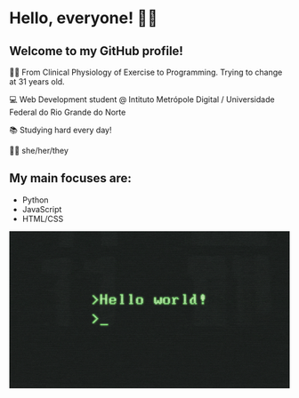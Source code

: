 # Hello, everyone! 🤙🏾

## Welcome to my GitHub profile!

 🏊🏾  From Clinical Physiology of Exercise to Programming. Trying to change at 31 years old.
 
 💻  Web Development student @ Intituto Metrópole Digital / Universidade Federal do Rio Grande do Norte
 
 📚  Studying hard every day!
 
 💃🏾  she/her/they

## My main focuses are:
  - Python
  - JavaScript
  - HTML/CSS

![Hello world](https://github.com/heloisaldanha/heloisaldanha/blob/master/helloworld.gif)
<!--
**heloisaldanha/heloisaldanha** is a ✨ _special_ ✨ repository because its `README.md` (this file) appears on your GitHub profile.



 🌱 I’m currently learning Python and JavaScript...
- 👯 I’m looking to collaborate on ...
- 🤔 I’m looking for help with ...
- 💬 Ask me about ...
- 📫 How to reach me: ...
- 😄 Pronouns: ...
- ⚡ Fun fact: ...
-->
